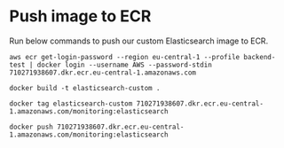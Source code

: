 # Push image to ECR
Run below commands to push our custom Elasticsearch image to ECR.
```
aws ecr get-login-password --region eu-central-1 --profile backend-test | docker login --username AWS --password-stdin 710271938607.dkr.ecr.eu-central-1.amazonaws.com
```

```
docker build -t elasticsearch-custom .
```

```
docker tag elasticsearch-custom 710271938607.dkr.ecr.eu-central-1.amazonaws.com/monitoring:elasticsearch
```

```
docker push 710271938607.dkr.ecr.eu-central-1.amazonaws.com/monitoring:elasticsearch
```